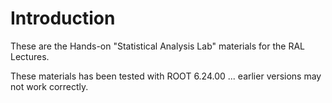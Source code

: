 # Introduction

These are the Hands-on "Statistical Analysis Lab" materials for the RAL Lectures.

These materials has been tested with ROOT 6.24.00 ... earlier versions may not work correctly. 